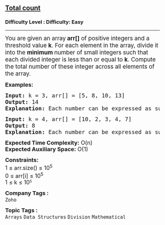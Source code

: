 <h2><a href="https://www.geeksforgeeks.org/problems/total-count2415/1?page=7&category=Arrays,CPP&difficulty=Basic,Easy&sortBy=submissions">Total count</a></h2><h3>Difficulty Level : Difficulty: Easy</h3><hr><div class="problems_problem_content__Xm_eO"><p><span style="font-size: 14pt;">You are given an array<strong> arr[]</strong> of positive integers and a threshold value <strong>k</strong>. For each element in the array, divide it into the <strong>minimum </strong>number of small integers such that each divided integer is less than or equal to <strong>k</strong>. Compute the total number of these integer across all elements of the array.</span></p>
<p><span style="font-size: 18px;"><strong>Examples:</strong></span></p>
<pre><span style="font-size: 18px;"><strong>Input: </strong>k = 3, arr[] = [5, 8, 10, 13]
<strong>Output:</strong> 14
<strong>Explanation:</strong> Each number can be expressed as sum of different numbers less than or equal to k as 5 (3 + 2), 8 (3 + 3 + 2), 10 (3 + 3 + 3 + 1), 13 (3 + 3 + 3 + 3 + 1). So, the sum of count of each element is (2+3+4+5)=14.
</span></pre>
<pre><span style="font-size: 18px;"><strong>Input: </strong>k = 4, arr[] = [10, 2, 3, 4, 7]
<strong>Output:</strong> 8
<strong>Explanation:</strong> Each number can be expressed as sum of different numbers less than or equal to k as 10 (4 + 4 + 2), 2 (2), 3 (3), 4 (4) and 7 (4 + 3).So, the sum of count of each element is (3 + 1 + 1 + 1 + 2) = 8.
</span></pre>
<p><span style="font-size: 18px;"><strong>Expected Time Complexity:</strong> O(n)<br><strong>Expected Auxiliary Space:</strong>&nbsp;O(1)</span></p>
<p><span style="font-size: 18px;"><strong>Constraints:</strong><br>1 ≤ arr.size() ≤ 10<sup>5</sup><br>0 ≤ arr[i] ≤ 10<sup>5</sup><br>1 ≤ k ≤&nbsp;</span><span style="font-size: 18px;">10</span><sup>5</sup></p></div><p><span style=font-size:18px><strong>Company Tags : </strong><br><code>Zoho</code>&nbsp;<br><p><span style=font-size:18px><strong>Topic Tags : </strong><br><code>Arrays</code>&nbsp;<code>Data Structures</code>&nbsp;<code>Division</code>&nbsp;<code>Mathematical</code>&nbsp;